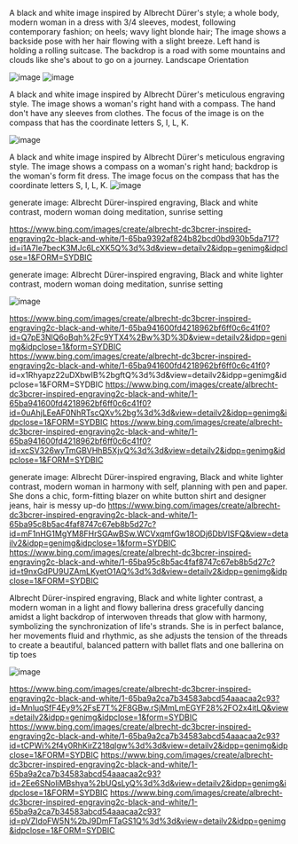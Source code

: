 
A black and white image inspired by Albrecht Dürer's style; a whole body, modern woman in a dress with 3/4 sleeves, modest, following contemporary fashion; on heels; wavy light blonde hair; The image shows a backside pose with her hair flowing with a slight breeze. Left hand is holding a rolling suitcase. The backdrop is a road with some mountains and clouds like she's about to go on a journey. Landscape Orientation

![image](https://github.com/NoteHive/Silk-Corp-Guide/assets/61100293/c278bd80-ebdc-4f24-a33c-06443f4910b5)
![image](https://github.com/NoteHive/Silk-Corp-Guide/assets/61100293/3acbfe09-0563-40b9-85b0-5029ba15e5f5)


A black and white image inspired by Albrecht Dürer's meticulous engraving style. The image shows a woman's right hand with a compass. The hand don't have any sleeves from clothes. The focus of the image is on the compass that has the coordinate letters S, I, L, K. 

![image](https://github.com/NoteHive/Silk-Corp-Guide/assets/61100293/7dfb7d53-92a3-4508-a013-40942997a8cb)

A black and white image inspired by Albrecht Dürer's meticulous engraving style. The image shows a compass on a woman's right hand; backdrop is the woman's form fit dress. The image focus on the compass that has the coordinate letters S, I, L, K. 
![image](https://github.com/NoteHive/Silk-Corp-Guide/assets/61100293/2ca823ae-1563-4f88-8854-1c16854db6b6)


generate image: Albrecht Dürer-inspired engraving, Black and white contrast, modern woman doing meditation, sunrise setting

https://www.bing.com/images/create/albrecht-dc3bcrer-inspired-engraving2c-black-and-white/1-65ba9392af824b82bcd0bd930b5da717?id=i1A7Ie7becK3MJc6LcXK5Q%3d%3d&view=detailv2&idpp=genimg&idpclose=1&FORM=SYDBIC

generate image: Albrecht Dürer-inspired engraving, Black and white lighter contrast, modern woman doing meditation, sunrise setting

![image](https://github.com/NoteHive/Silk-Corp-Guide/assets/61100293/7592ff4d-63bb-453b-a73f-a609ea31deea)

https://www.bing.com/images/create/albrecht-dc3bcrer-inspired-engraving2c-black-and-white/1-65ba941600fd4218962bf6ff0c6c41f0?id=Q7pE3NlQ6oBqh%2Fc9YTX4%2Bw%3D%3D&view=detailv2&idpp=genimg&idpclose=1&form=SYDBIC
https://www.bing.com/images/create/albrecht-dc3bcrer-inspired-engraving2c-black-and-white/1-65ba941600fd4218962bf6ff0c6c41f0?
id=x1Rhyapz22uDXbwIB%2bgftQ%3d%3d&view=detailv2&idpp=genimg&idpclose=1&FORM=SYDBIC
https://www.bing.com/images/create/albrecht-dc3bcrer-inspired-engraving2c-black-and-white/1-65ba941600fd4218962bf6ff0c6c41f0?id=0uAhjLEeAF0NhRTscQXv%2bg%3d%3d&view=detailv2&idpp=genimg&idpclose=1&FORM=SYDBIC
https://www.bing.com/images/create/albrecht-dc3bcrer-inspired-engraving2c-black-and-white/1-65ba941600fd4218962bf6ff0c6c41f0?id=xcSV326wyTmGBVHhB5XjvQ%3d%3d&view=detailv2&idpp=genimg&idpclose=1&FORM=SYDBIC

generate image: Albrecht Dürer-inspired engraving, Black and white lighter contrast, modern woman  in harmony with self, planning with pen and paper. She dons a chic, form-fitting blazer on white button shirt and designer jeans, hair is messy up-do
https://www.bing.com/images/create/albrecht-dc3bcrer-inspired-engraving2c-black-and-white/1-65ba95c8b5ac4faf8747c67eb8b5d27c?id=mF1nHG1MgYM8FHrSGAwBSw.WCVxqmfGw18ODj6DbVISFQ&view=detailv2&idpp=genimg&idpclose=1&form=SYDBIC
https://www.bing.com/images/create/albrecht-dc3bcrer-inspired-engraving2c-black-and-white/1-65ba95c8b5ac4faf8747c67eb8b5d27c?id=t9nxGdPU9UZAmLKyetO1AQ%3d%3d&view=detailv2&idpp=genimg&idpclose=1&FORM=SYDBIC

Albrecht Dürer-inspired engraving, Black and white lighter contrast, a modern woman in a light and flowy ballerina dress gracefully dancing amidst a light backdrop of interwoven threads that glow with harmony, symbolizing the synchronization of life's strands. She is in perfect balance, her movements fluid and rhythmic, as she adjusts the tension of the threads to create a beautiful, balanced pattern with ballet flats and one ballerina on tip toes

![image](https://github.com/NoteHive/Silk-Corp-Guide/assets/61100293/f5a88dc1-a4b2-496f-b984-ab6c50259ffe)

https://www.bing.com/images/create/albrecht-dc3bcrer-inspired-engraving2c-black-and-white/1-65ba9a2ca7b34583abcd54aaacaa2c93?id=MnluqSfF4Ey9%2FsE7T%2F8GBw.rSjMmLmEGYF28%2FO2x4itLQ&view=detailv2&idpp=genimg&idpclose=1&form=SYDBIC
https://www.bing.com/images/create/albrecht-dc3bcrer-inspired-engraving2c-black-and-white/1-65ba9a2ca7b34583abcd54aaacaa2c93?id=tCPWi%2f4y0RhKirZ218qlgw%3d%3d&view=detailv2&idpp=genimg&idpclose=1&FORM=SYDBIC
https://www.bing.com/images/create/albrecht-dc3bcrer-inspired-engraving2c-black-and-white/1-65ba9a2ca7b34583abcd54aaacaa2c93?id=2Ee6SNoliMBshya%2bUQsLyQ%3d%3d&view=detailv2&idpp=genimg&idpclose=1&FORM=SYDBIC
https://www.bing.com/images/create/albrecht-dc3bcrer-inspired-engraving2c-black-and-white/1-65ba9a2ca7b34583abcd54aaacaa2c93?id=pVZIdoFW5N%2bJ9DmFTaGS1Q%3d%3d&view=detailv2&idpp=genimg&idpclose=1&FORM=SYDBIC

